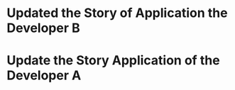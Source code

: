 # Updated the Story of Application the Developer B

# Update the Story Application of the Developer A
